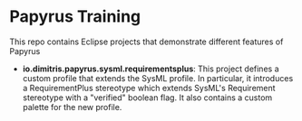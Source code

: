 # Papyrus Training

This repo contains Eclipse projects that demonstrate different features of Papyrus

* __io.dimitris.papyrus.sysml.requirementsplus__: This project defines a custom profile that extends the SysML profile. In particular, it introduces a RequirementPlus stereotype which extends SysML's Requirement stereotype with a "verified" boolean flag. It also contains a custom palette for the new profile.
